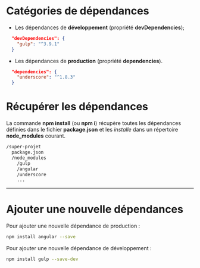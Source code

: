 # Catégories de dépendances

* Les dépendances de **développement** (propriété **devDependencies**);

```json
  "devDependencies": {
    "gulp": "^3.9.1"
  }
```

* Les dépendances de **production** (propriété **dependencies**).

```json
  "dependencies": {
    "underscore": "^1.8.3"
  }
```

# Récupérer les dépendances

La commande **npm install** (ou **npm i**) récupère toutes les dépendances définies dans le fichier **package.json** et les *installe* dans un répertoire **node_modules** courant.

```bash
/super-projet
  package.json
  /node_modules
    /gulp
    /angular
    /underscore
    ...
```
---
# Ajouter une nouvelle dépendances

Pour ajouter une nouvelle dépendance de production :

```bash
npm install angular --save
```

Pour ajouter une nouvelle dépendance de développement :

```bash
npm install gulp --save-dev
```